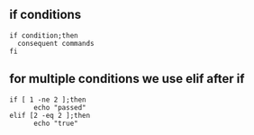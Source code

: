 ## if conditions
    if condition;then
      consequent commands
    fi 

## for multiple conditions we use elif after if
    if [ 1 -ne 2 ];then
          echo "passed"
    elif [2 -eq 2 ];then
          echo "true"
    
